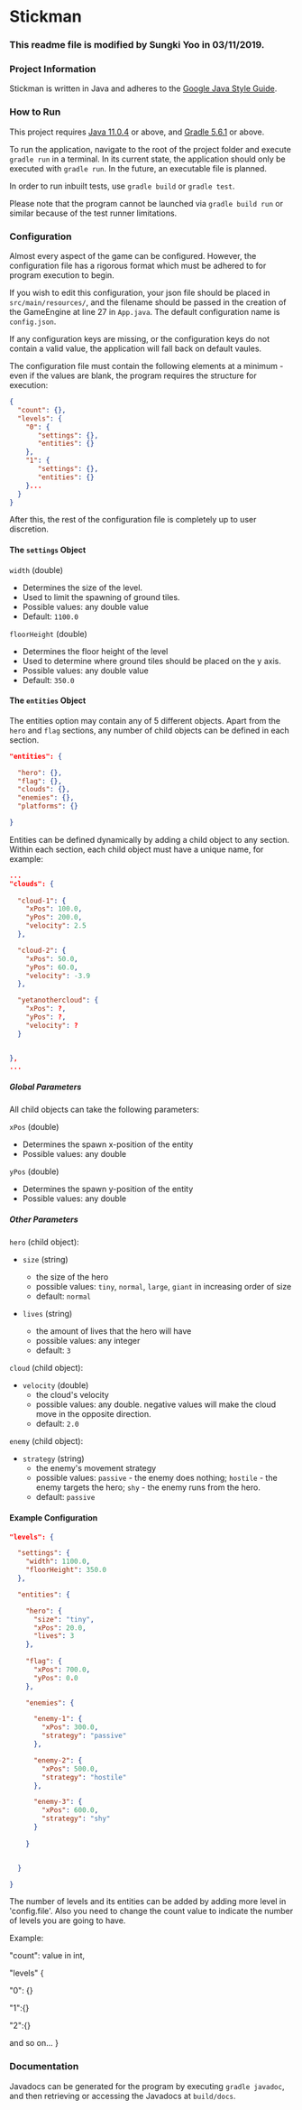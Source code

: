 # Stickman

### This readme file is modified by Sungki Yoo in 03/11/2019.

### Project Information
Stickman is written in Java and adheres to the [Google Java Style Guide](https://google.github.io/styleguide/javaguide.html).

### How to Run
This project requires [Java 11.0.4](https://www.oracle.com/technetwork/java/javase/downloads/jdk11-downloads-5066655.html
) or above, and [Gradle 5.6.1](https://gradle.org/releases/) or above.

To run the application, navigate to the root of the project folder and execute `gradle run` in a terminal.
In its current state, the application should only be executed with `gradle run`. In the future, an executable file is planned.

In order to run inbuilt tests, use `gradle build` or `gradle test`.

Please note that the program cannot be launched via `gradle build run` or similar because of the test runner limitations.

### Configuration
Almost every aspect of the game can be configured. However, the configuration file has a rigorous format which must be adhered to for program execution to begin.

If you wish to edit this configuration, your json file should be placed in `src/main/resources/`, and the filename should be passed in the creation of the GameEngine at line 27 in `App.java`. The default configuration name is `config.json`.

If any configuration keys are missing, or the configuration keys do not contain a valid value, the application will fall back on default vaules.

The configuration file must contain the following elements at a minimum - even if the values are blank, the program requires the structure for execution:

```json
{
  "count": {},
  "levels": {
    "0": {
       "settings": {},
       "entities": {}
    },
    "1": {
       "settings": {},
       "entities": {}
    }...
  } 
}
```

After this, the rest of the configuration file is completely up to user discretion.

#### The `settings` Object

`width` (double)
- Determines the size of the level.
- Used to limit the spawning of ground tiles.
- Possible values: any double value
- Default: `1100.0`

`floorHeight` (double)
- Determines the floor height of the level
- Used to determine where ground tiles should be placed on the y axis.
- Possible values: any double value
- Default: `350.0`

#### The `entities` Object

The entities option may contain any of 5 different objects. Apart from the `hero` and `flag` sections, any number of child objects can be defined in each section.

```json
"entities": {

  "hero": {},
  "flag": {},
  "clouds": {},
  "enemies": {},
  "platforms": {}

}
```

Entities can be defined dynamically by adding a child object to any section. Within each section, each child object must have a unique name, for example:

```json
...
"clouds": {
  
  "cloud-1": {
    "xPos": 100.0,
    "yPos": 200.0,
    "velocity": 2.5
  },

  "cloud-2": {
    "xPos": 50.0,
    "yPos": 60.0,
    "velocity": -3.9
  },

  "yetanothercloud": {
    "xPos": ?,
    "yPos": ?,
    "velocity": ?
  }


},
...
```

##### Global Parameters

All child objects can take the following parameters:

`xPos` (double)
- Determines the spawn x-position of the entity
- Possible values: any double

`yPos` (double)
- Determines the spawn y-position of the entity
- Possible values: any double

##### Other Parameters

`hero` (child object):
- `size` (string)
    - the size of the hero
    - possible values: `tiny`, `normal`, `large`, `giant` in increasing order of size
    - default: `normal`
   
- `lives` (string)
    - the amount of lives that the hero will have
    - possible values: any integer
    - default: `3`

`cloud` (child object):
- `velocity` (double)
    - the cloud's velocity
    - possible values: any double. negative values will make the cloud move in the opposite direction.
    - default: `2.0`
    
`enemy` (child object):
- `strategy` (string)
    - the enemy's movement strategy
    - possible values: `passive` - the enemy does nothing; `hostile` - the enemy targets the hero; `shy` - the enemy runs from the hero.
    - default: `passive`
    

#### Example Configuration

```json
"levels": {

  "settings": {
    "width": 1100.0,
    "floorHeight": 350.0
  },

  "entities": {

    "hero": {
      "size": "tiny",
      "xPos": 20.0,
      "lives": 3
    },
 
    "flag": {
      "xPos": 700.0,
      "yPos": 0.0
    },

    "enemies": {

      "enemy-1": {
        "xPos": 300.0,
        "strategy": "passive"
      },

      "enemy-2": {
        "xPos": 500.0,
        "strategy": "hostile"
      },

      "enemy-3": {
        "xPos": 600.0,
        "strategy": "shy"
      }     
        
    }      


  }

}
```

The number of levels and its entities can be added by adding more level in 'config.file'. Also you need to change the count value
to indicate the number of levels you are going to have.

Example:

"count": value in int,

"levels" {

   "0": {}

   "1":{}

   "2":{}

   and so on...
}

### Documentation
Javadocs can be generated for the program by executing `gradle javadoc`, and then retrieving or accessing the Javadocs at `build/docs`.
